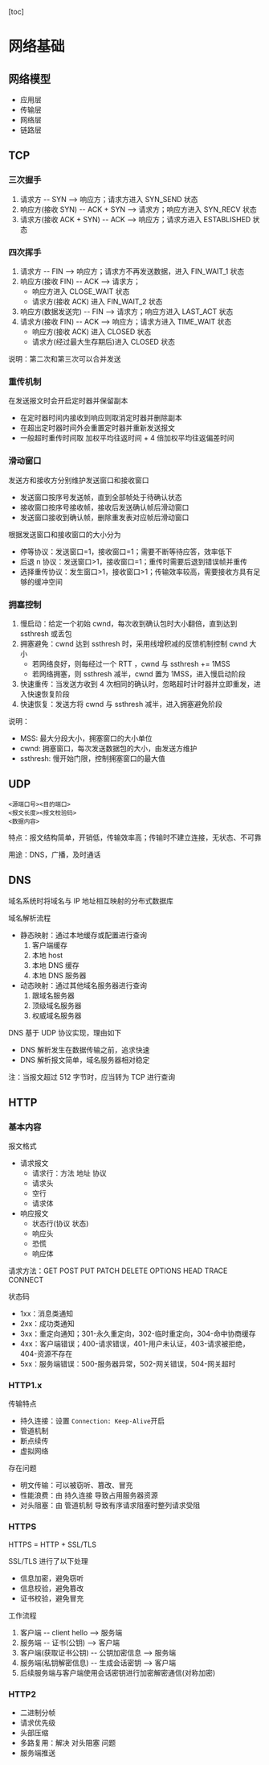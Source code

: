 [toc]

# 网络基础

## 网络模型

- 应用层
- 传输层
- 网络层
- 链路层

## TCP

### 三次握手

1. 请求方 -- SYN --> 响应方；请求方进入 SYN_SEND 状态
2. 响应方(接收 SYN) -- ACK + SYN --> 请求方；响应方进入 SYN_RECV 状态
3. 请求方(接收 ACK + SYN) -- ACK --> 响应方；请求方进入 ESTABLISHED 状态

### 四次挥手

1. 请求方 -- FIN --> 响应方；请求方不再发送数据，进入 FIN_WAIT_1 状态
2. 响应方(接收 FIN) -- ACK --> 请求方；
   - 响应方进入 CLOSE_WAIT 状态
   - 请求方(接收 ACK) 进入 FIN_WAIT_2 状态
3. 响应方(数据发送完) -- FIN --> 请求方；响应方进入 LAST_ACT 状态
4. 请求方(接收 FIN) -- ACK --> 响应方；请求方进入 TIME_WAIT 状态
   - 响应方(接收 ACK) 进入 CLOSED 状态
   - 请求方(经过最大生存期后)进入 CLOSED 状态

说明：第二次和第三次可以合并发送

### 重传机制

在发送报文时会开启定时器并保留副本

- 在定时器时间内接收到响应则取消定时器并删除副本
- 在超出定时器时间外会重置定时器并重新发送报文
- 一般超时重传时间取 加权平均往返时间 + 4 倍加权平均往返偏差时间

### 滑动窗口

发送方和接收方分别维护发送窗口和接收窗口

- 发送窗口按序号发送帧，直到全部帧处于待确认状态
- 接收窗口按序号接收帧，接收后发送确认帧后滑动窗口
- 发送窗口接收到确认帧，删除重发表对应帧后滑动窗口

根据发送窗口和接收窗口的大小分为

- 停等协议：发送窗口=1，接收窗口=1；需要不断等待应答，效率低下
- 后退 n 协议：发送窗口>1，接收窗口=1；重传时需要后退到错误帧并重传
- 选择重传协议：发生窗口>1，接收窗口>1；传输效率较高，需要接收方具有足够的缓冲空间

### 拥塞控制

1. 慢启动：给定一个初始 cwnd，每次收到确认包时大小翻倍，直到达到 ssthresh 或丢包
2. 拥塞避免：cwnd 达到 ssthresh 时，采用线增积减的反馈机制控制 cwnd 大小
   - 若网络良好，则每经过一个 RTT ，cwnd 与 ssthresh += 1MSS
   - 若网络拥塞，则 ssthresh 减半，cwnd 置为 1MSS，进入慢启动阶段
3. 快速重传：当发送方收到 4 次相同的确认时，忽略超时计时器并立即重发，进入快速恢复阶段
4. 快速恢复：发送方将 cwnd 与 ssthresh 减半，进入拥塞避免阶段

说明：

- MSS: 最大分段大小，拥塞窗口的大小单位
- cwnd: 拥塞窗口，每次发送数据包的大小，由发送方维护
- ssthresh: 慢开始门限，控制拥塞窗口的最大值

## UDP

```code
<源端口号><目的端口>
<报文长度><报文校验码>
<数据内容>
```

特点：报文结构简单，开销低，传输效率高；传输时不建立连接，无状态、不可靠

用途：DNS，广播，及时通话

## DNS

域名系统时将域名与 IP 地址相互映射的分布式数据库

域名解析流程

- 静态映射：通过本地缓存或配置进行查询
  1. 客户端缓存
  2. 本地 host
  3. 本地 DNS 缓存
  4. 本地 DNS 服务器
- 动态映射：通过其他域名服务器进行查询
  1. 跟域名服务器
  2. 顶级域名服务器
  3. 权威域名服务器

DNS 基于 UDP 协议实现，理由如下

- DNS 解析发生在数据传输之前，追求快速
- DNS 解析报文简单，域名服务器相对稳定

注：当报文超过 512 字节时，应当转为 TCP 进行查询

## HTTP

### 基本内容

报文格式

- 请求报文
  - 请求行：方法 地址 协议
  - 请求头
  - 空行
  - 请求体
- 响应报文
  - 状态行(协议 状态)
  - 响应头
  - 恐慌
  - 响应体

请求方法：GET POST PUT PATCH DELETE OPTIONS HEAD TRACE CONNECT

状态码

- 1xx：消息类通知
- 2xx：成功类通知
- 3xx：重定向通知；301-永久重定向，302-临时重定向，304-命中协商缓存
- 4xx：客户端错误；400-请求错误，401-用户未认证，403-请求被拒绝，404-资源不存在
- 5xx：服务端错误：500-服务器异常，502-网关错误，504-网关超时

### HTTP1.x

传输特点

- 持久连接：设置 `Connection: Keep-Alive`开启
- 管道机制
- 断点续传
- 虚拟网络

存在问题

- 明文传输：可以被窃听、篡改、冒充
- 性能浪费：由 持久连接 导致占用服务器资源
- 对头阻塞：由 管道机制 导致有序请求阻塞时整列请求受阻

### HTTPS

HTTPS = HTTP + SSL/TLS

SSL/TLS 进行了以下处理

- 信息加密，避免窃听
- 信息校验，避免篡改
- 证书校验，避免冒充

工作流程

1. 客户端 -- client hello --> 服务端
2. 服务端 -- 证书(公钥) --> 客户端
3. 客户端(获取证书公钥) -- 公钥加密信息 --> 服务端
4. 服务端(私钥解密信息) -- 生成会话密钥 --> 客户端
5. 后续服务端与客户端使用会话密钥进行加密解密通信(对称加密)

### HTTP2

- 二进制分帧
- 请求优先级
- 头部压缩
- 多路复用：解决 对头阻塞 问题
- 服务端推送
